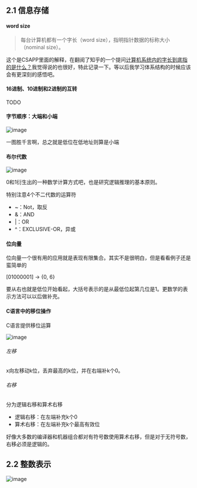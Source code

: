 ## 2.1 信息存储

#### word size

> 每台计算机都有一个字长（word size），指明指针数据的标称大小（nominal size）。

这个是CSAPP里面的解释，在翻阅了知乎的一个提问[计算机系统内的字长到底指的是什么？](https://www.zhihu.com/question/20536161)我觉得说的也很好，特此记录一下。等以后我学习体系结构的时候应该会有更深刻的感悟吧。



#### 16进制、10进制和2进制的互转

TODO



#### 字节顺序：大端和小端

![image](https://ws4.sinaimg.cn/large/005wgNfbly1g6t27fo8ztj30js05o42g.jpg)

一图胜千言啊，总之就是低位在低地址则算是小端



#### 布尔代数

![image](https://wx1.sinaimg.cn/large/005wgNfbly1g6t2b1sxsnj309y04vq4h.jpg)

0和1衍生出的一种数学计算方式吧，也是研究逻辑推理的基本原则。

特别注意4个不二代数的运算符

- ~：Not，取反
- &：AND
- |：OR
- ^：EXCLUSIVE-OR，异或



#### 位向量

位向量一个很有用的应用就是表现有限集合。其实不是很明白，但是看看例子还是蛮简单的

[01000001] -> {0, 6}

要从右也就是低位开始看起，大括号表示的是从最低位起第几位是1。更数学的表示方法可以以后做补充。



#### C语言中的移位操作

C语言提供移位运算

![image](https://wx2.sinaimg.cn/large/005wgNfbly1g6t3ap2uqdj30cp04cabw.jpg)

###### 左移

x向左移动k位，丢弃最高的k位，并在右端补k个0。

###### 右移

分为逻辑右移和算术右移

- 逻辑右移：在左端补充k个0
- 算术右移：在左端补充k个最高有效位

好像大多数的编译器和机器组合都对有符号数使用算术右移，但是对于无符号数，右移必须是逻辑的。



## 2.2 整数表示

![image](https://ws1.sinaimg.cn/large/005wgNfbly1g6t3ectej2j30eb0cc0y2.jpg)